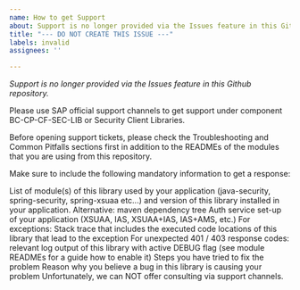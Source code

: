 ```yaml
---
name: How to get Support
about: Support is no longer provided via the Issues feature in this Github repository.
title: "--- DO NOT CREATE THIS ISSUE ---"
labels: invalid
assignees: ''

---
```


*Support is no longer provided via the Issues feature in this Github repository.*

Please use SAP official support channels to get support under component BC-CP-CF-SEC-LIB or Security Client Libraries.

Before opening support tickets, please check the Troubleshooting and Common Pitfalls sections first in addition to the READMEs of the modules that you are using from this repository.

Make sure to include the following mandatory information to get a response:

List of module(s) of this library used by your application (java-security, spring-security, spring-xsuaa etc...) and version of this library installed in your application.
Alternative: maven dependency tree
Auth service set-up of your application (XSUAA, IAS, XSUAA+IAS, IAS+AMS, etc.)
For exceptions: Stack trace that includes the executed code locations of this library that lead to the exception
For unexpected 401 / 403 response codes: relevant log output of this library with active DEBUG flag (see module READMEs for a guide how to enable it)
Steps you have tried to fix the problem
Reason why you believe a bug in this library is causing your problem
Unfortunately, we can NOT offer consulting via support channels.
